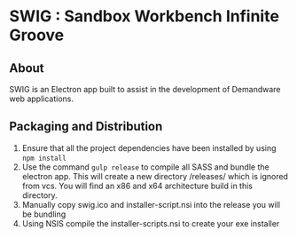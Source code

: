# SWIG : Sandbox Workbench Infinite Groove

## About

SWIG is an Electron app built to assist in the development of Demandware web applications.

## Packaging and Distribution

1.  Ensure that all the project dependencies have been installed by using ```npm install```
2.  Use the command ```gulp release``` to compile all SASS and bundle the electron app.  This will create a new directory /releases/ which is ignored from vcs.  You will find an x86 and x64 architecture build in this directory.
3.  Manually copy swig.ico and installer-script.nsi into the release you will be bundling
4.  Using NSIS compile the installer-scripts.nsi to create your exe installer
